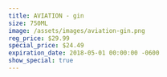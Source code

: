 ```yaml
---
title: AVIATION - gin
size: 750ML
image: /assets/images/aviation-gin.png
reg_price: $29.99
special_price: $24.49
expiration_date: 2018-05-01 00:00:00 -0600
show_special: true
---
```


